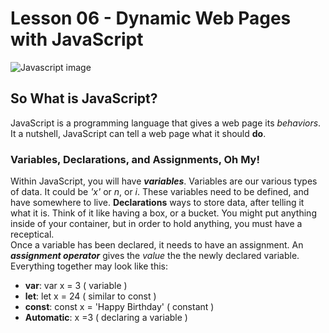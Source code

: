 # Lesson 06 - Dynamic Web Pages with JavaScript

![Javascript image](https://yapameweb.b-cdn.net/wp-content/uploads/2020/09/javascript.jpg)

## So What is JavaScript?

JavaScript is a programming language that gives a web page its *behaviors*. It a nutshell, JavaScript can tell a web page what it should **do**.

 ### Variables, Declarations, and Assignments, Oh My!

 Within JavaScript, you will have ***variables***. Variables are our various types of data. It could be *'x'* or *n*, or  *i*. These variables need to be defined, and have somewhere to live. **Declarations**
 ways to store data, after telling it what it is. Think of it like having a box, or a bucket. You might put anything inside of your container, but in order to hold anything, you must have a receptical.  
Once a variable has been declared, it needs to have an assignment. An ***assignment operator*** gives the *value* the the newly declared variable. Everything together may look like this:

 - **var**: var x = 3 ( variable )
 - **let**: let x = 24 ( similar to const )
 - **const**: const x = 'Happy Birthday' ( constant )
 - **Automatic**: x =3 ( declaring a variable )


